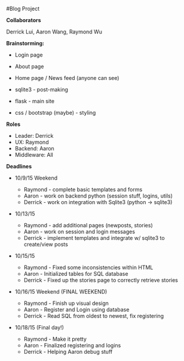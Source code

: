 #Blog Project

**Collaborators**

Derrick Lui, Aaron Wang, Raymond Wu

**Brainstorming:**
- Login page
- About page
- Home page / News feed (anyone can see)

- sqlite3 - post-making
- flask - main site
- css / bootstrap (maybe) - styling


**Roles**
 - Leader: Derrick
 - UX: Raymond
 - Backend: Aaron
 - Middleware: All

**Deadlines**
- 10/9/15 Weekend
  - Raymond - complete basic templates and forms
  - Aaron - work on backend python (session stuff, logins, utils)
  - Derrick - work on integration with Sqlite3 (python -> sqlite3)

- 10/13/15
  - Raymond - add additional pages (newposts, stories)
  - Aaron - work on session and login messages
  - Derrick - implement templates and integrate w/ sqlite3 to create/view posts

- 10/15/15
  - Raymond - Fixed some inconsistencies within HTML
  - Aaron - Initialized tables for SQL database
  - Derrick - Fixed up the stories page to correctly retrieve stories

- 10/16/15 Weekend (FINAL WEEKEND)
  - Raymond - Finish up visual design
  - Aaron - Register and Login using database
  - Derrick - Read SQL from oldest to newest, fix registering

- 10/18/15 (Final day!)
  - Raymond - Make it pretty
  - Aaron - Finalized registering and logins
  - Derrick - Helping Aaron debug stuff
  
  




